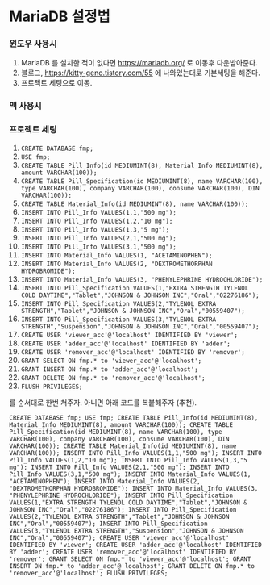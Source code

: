# MariaDB 설정법

### 윈도우 사용시
1. MariaDB 를 설치한 적이 없다면 https://mariadb.org/ 로 이동후 다운받아준다.
2. 블로그, https://kitty-geno.tistory.com/55 에 나와있는대로 기본세팅을 해준다.
3. 프로젝트 세팅으로 이동.

### 맥 사용시

### 프로젝트 세팅
1. `CREATE DATABASE fmp;`
2. `USE fmp;`
3. `CREATE TABLE Pill_Info(id MEDIUMINT(8), Material_Info MEDIUMINT(8), amount VARCHAR(100));`
4. `CREATE TABLE Pill_Specification(id MEDIUMINT(8), name VARCHAR(100), type VARCHAR(100), company VARCHAR(100), consume VARCHAR(100), DIN VARCHAR(100));`
5. `CREATE TABLE Material_Info(id MEDIUMINT(8), name VARCHAR(100));`
6. `INSERT INTO Pill_Info VALUES(1,1,"500 mg");`
7. `INSERT INTO Pill_Info VALUES(1,2,"10 mg");`
8. `INSERT INTO Pill_Info VALUES(1,3,"5 mg");`
9. `INSERT INTO Pill_Info VALUES(2,1,"500 mg");`
10. `INSERT INTO Pill_Info VALUES(3,1,"500 mg");`
11. `INSERT INTO Material_Info VALUES(1, "ACETAMINOPHEN");`
12. `INSERT INTO Material_Info VALUES(2, "DEXTROMETHORPHAN HYDROBROMIDE");`
13. `INSERT INTO Material_Info VALUES(3, "PHENYLEPHRINE HYDROCHLORIDE");`
14. `INSERT INTO Pill_Specification VALUES(1,"EXTRA STRENGTH TYLENOL COLD DAYTIME","Tablet","JOHNSON & JOHNSON INC","Oral","02276186");`
15. `INSERT INTO Pill_Specification VALUES(2,"TYLENOL EXTRA STRENGTH","Tablet","JOHNSON & JOHNSON INC","Oral","00559407");`
16. `INSERT INTO Pill_Specification VALUES(3,"TYLENOL EXTRA STRENGTH","Suspension","JOHNSON & JOHNSON INC","Oral","00559407");`
17. `CREATE USER 'viewer_acc'@'localhost' IDENTIFIED BY 'viewer';`
18. `CREATE USER 'adder_acc'@'localhost' IDENTIFIED BY 'adder';`
19. `CREATE USER 'remover_acc'@'localhost' IDENTIFIED BY 'remover';`
20. `GRANT SELECT ON fmp.* to 'viewer_acc'@'localhost';`
21. `GRANT INSERT ON fmp.* to 'adder_acc'@'localhost';`
22. `GRANT DELETE ON fmp.* to 'remover_acc'@'localhost';`
23. `FLUSH PRIVILEGES;`

를 순서대로 한번 쳐주자. 아니면 아래 코드를 복붙해주자 (추천).

`CREATE DATABASE fmp;
USE fmp;
CREATE TABLE Pill_Info(id MEDIUMINT(8), Material_Info MEDIUMINT(8), amount VARCHAR(100));
CREATE TABLE Pill_Specification(id MEDIUMINT(8), name VARCHAR(100), type VARCHAR(100), company VARCHAR(100), consume VARCHAR(100), DIN VARCHAR(100));
CREATE TABLE Material_Info(id MEDIUMINT(8), name VARCHAR(100));
INSERT INTO Pill_Info VALUES(1,1,"500 mg");
INSERT INTO Pill_Info VALUES(1,2,"10 mg");
INSERT INTO Pill_Info VALUES(1,3,"5 mg");
INSERT INTO Pill_Info VALUES(2,1,"500 mg");
INSERT INTO Pill_Info VALUES(3,1,"500 mg");
INSERT INTO Material_Info VALUES(1, "ACETAMINOPHEN");
INSERT INTO Material_Info VALUES(2, "DEXTROMETHORPHAN HYDROBROMIDE");
INSERT INTO Material_Info VALUES(3, "PHENYLEPHRINE HYDROCHLORIDE");
INSERT INTO Pill_Specification VALUES(1,"EXTRA STRENGTH TYLENOL COLD DAYTIME","Tablet","JOHNSON & JOHNSON INC","Oral","02276186");
INSERT INTO Pill_Specification VALUES(2,"TYLENOL EXTRA STRENGTH","Tablet","JOHNSON & JOHNSON INC","Oral","00559407");
INSERT INTO Pill_Specification VALUES(3,"TYLENOL EXTRA STRENGTH","Suspension","JOHNSON & JOHNSON INC","Oral","00559407");
CREATE USER 'viewer_acc'@'localhost' IDENTIFIED BY 'viewer';
CREATE USER 'adder_acc'@'localhost' IDENTIFIED BY 'adder';
CREATE USER 'remover_acc'@'localhost' IDENTIFIED BY 'remover';
GRANT SELECT ON fmp.* to 'viewer_acc'@'localhost';
GRANT INSERT ON fmp.* to 'adder_acc'@'localhost';
GRANT DELETE ON fmp.* to 'remover_acc'@'localhost';
FLUSH PRIVILEGES;`